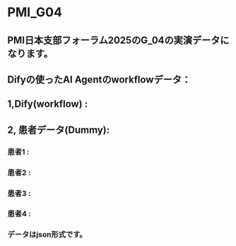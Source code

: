 # PMI_G04
## PMI日本支部フォーラム2025のG_04の実演データになります。
## Difyの使ったAI Agentのworkflowデータ：
## 1,Dify(workflow) :
### 
## 2, 患者データ(Dummy):
### 患者1 : 
### 患者2 : 
### 患者3 :
### 患者4 : 
### データはjson形式です。
